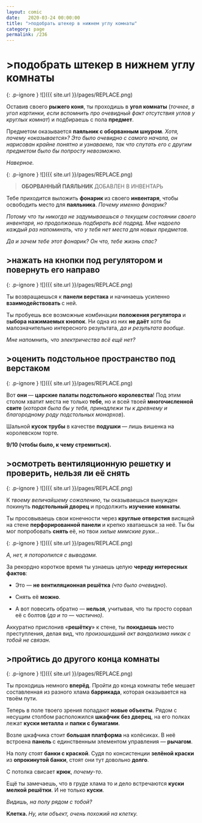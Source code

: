 ```yaml
---
layout: comic
date:   2020-03-24 00:00:00 
title: ">подобрать штекер в нижнем углу комнаты"
category: page
permalink: /236
---
```

# >подобрать штекер в нижнем углу комнаты

{: .p-ignore }
![]({{ site.url }}/pages/REPLACE.png)

Оставив своего <strong>рыжего коня</strong>, ты проходишь в <strong>угол комнаты</strong> (<em>точнее, в угол картинки, если вспомнить про очевидный факт отсутствия углов у круглых комнат</em>) и подбираешь с пола <strong>предмет</strong>.

Предметом оказывается <strong>паяльник с оборванным шнуром</strong>. <em>Хотя, почему «оказывается»? Это было очевидно с самого начала, он нарисован крайне понятно и узнаваемо, так что спутать его с другим предметом было бы попросту невозможно.</em>

<em>Наверное.</em>

{: .p-ignore }
![]({{ site.url }}/pages/REPLACE.png)

<blockquote><strong>ОБОРВАННЫЙ ПАЯЛЬНИК </strong>ДОБАВЛЕН В ИНВЕНТАРЬ</blockquote>

Тебе приходится выложить <strong>фонарик </strong>из своего <strong>инвентаря</strong>, чтобы освободить место для <strong>паяльника</strong>. <em>Почему именно фонарик?</em>

<em>Потому что ты никогда не задумываешься о текущем состоянии своего инвентаря, но продолжаешь подбирать всё подряд. Мне надоело каждый раз напоминать, что у тебя нет места для новых предметов. </em>

<em>Да и зачем тебе этот фонарик? Он что, тебе жизнь спас?</em>

## >нажать на кнопки под регулятором и повернуть его направо

{: .p-ignore }
![]({{ site.url }}/pages/REPLACE.png)

Ты возвращаешься к <strong>панели верстака</strong> и начинаешь усиленно <strong>взаимодействовать </strong>с ней.

Ты пробуешь все возможные комбинации <strong>положения регулятора</strong> и в<strong>ыбора нажимаемых кнопок</strong>. Ни одна из них <strong>не даёт</strong> хотя бы малозначительно интересного результата, <em>да и результата вообще</em>.

<em>Мне напомнить, что электричества всё ещё нет?</em>

## >оценить подстольное пространство под верстаком

{: .p-ignore }
![]({{ site.url }}/pages/REPLACE.png)

Вот <strong>они </strong>— <strong>царские палаты подстольного королевства</strong>! Под этим столом хватит места не только <strong>тебе</strong>, но и всей твоей <strong>многочисленной свите</strong> (<em>которая была бы у тебя, принадлежи ты к древнему и благородному роду подстольных монархов</em>).

Шальной <strong>кусок трубы</strong> в качестве <strong>подушки </strong>— лишь вишенка на королевском торте.

<strong>9/10 (чтобы было, к чему стремиться).</strong>

## >осмотреть вентиляционную решетку и проверить, нельзя ли её снять

{: .p-ignore }
![]({{ site.url }}/pages/REPLACE.png)

К <em>твоему величайшему сожалению</em>, ты оказываешься вынужден покинуть <strong>подстольный дворец</strong> и продолжить <strong>изучение комнаты</strong>.

Ты просовываешь свои конечности через <strong>круглые отверстия</strong> висящей на стене <strong>перфорированной панели</strong> и крепко хватаешься за<strong> </strong>неё. Ты бы мог попробовать <strong>снять </strong>её, но твои <em>хилые мимские руки…</em>

{: .p-ignore }
![]({{ site.url }}/pages/REPLACE.png)

<em>А, нет, я поторопился с выводами.</em>

За рекордно короткое время ты узнаешь целую <strong>череду интересных фактов</strong>:

<ul><li>Это — <strong>не вентиляционная решётка</strong><em> (что было очевидно</em>).</li></ul>

<ul><li>Снять её <strong>можно</strong>.</li></ul>

<ul><li>А вот повесить обратно — <strong>нельзя</strong>, учитывая, что ты просто сорвал её с болтов (<em>да и то — частично)</em>.</li></ul>

Аккуратно прислонив «<strong>решётку</strong>» к стене, ты <strong>покидаешь </strong>место преступления, делая вид, что<em> произошедший акт вандализма никак с тобой не связан</em>.

## >пройтись до другого конца комнаты

{: .p-ignore }
![]({{ site.url }}/pages/REPLACE.png)

Ты проходишь немного <strong>вперёд</strong>. Пройти до конца комнаты тебе мешает составленная из разного хлама <strong>баррикада</strong>, которая оказывается на твоём пути.

Теперь в поле твоего зрения попадают <strong>новые объекты</strong>. Рядом с несущим столбом расположился <strong>шкафчик без дверец</strong>, на его полках лежат <strong>куски металла</strong> и <strong>папки с бумагами</strong>.

Возле шкафчика стоит <strong>большая платформа</strong> на колёсиках. В неё встроена <strong>панель </strong>с единственным элементом управления — <strong>рычагом</strong>.

На полу стоят <strong>банки с краской</strong>. Судя по консистенции <strong>зелёной краски</strong> из <strong>опрокинутой банки</strong>, стоят они тут довольно <strong>долго</strong>.

С потолка свисает <strong>крюк</strong>, <em>почему-то</em>.

Ещё ты замечаешь, что в груде хлама то и дело встречаются <strong>куски мелкой решётки</strong>. И не только <strong>куски</strong>.

<em>Видишь, на полу рядом с тобой?</em>

<strong>Клетка. </strong><em>Ну, или объект, очень похожий на клетку.</em>
